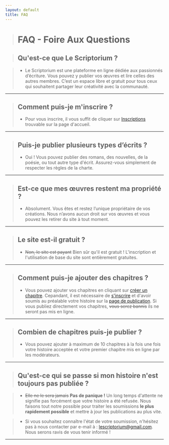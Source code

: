 ```yaml
---
layout: default
title: FAQ
---
```


> # FAQ - Foire Aux Questions

> ##  **Qu'est-ce que Le Scriptorium ?**

> - Le Scriptorium est une plateforme en ligne dédiée aux passionnés d’écriture. Vous pouvez y publier vos œuvres et lire celles des autres membres. C’est un espace libre et gratuit pour tous ceux qui souhaitent partager leur créativité avec la communauté.

---

> ## Comment puis-je m'inscrire ?
> - Pour vous inscrire, il vous suffit de cliquer sur [Inscriptions](inscriptions.md) trouvable sur la page d'accueil.


---

> ## Puis-je publier plusieurs types d’écrits ?
> - Oui ! Vous pouvez publier des romans, des nouvelles, de la poésie, ou tout autre type d'écrit. Assurez-vous simplement de respecter les règles de la charte.

---
 
> ## Est-ce que mes œuvres restent ma propriété ?
> - Absolument. Vous êtes et restez l’unique propriétaire de vos créations. Nous n’avons aucun droit sur vos œuvres et vous pouvez les retirer du site à tout moment.

---

> ## Le site est-il gratuit ?
> - ~~Non, le site est payant~~ Bien sûr qu'il est gratuit ! L'inscription et l'utilisation de base du site sont entièrement gratuites. 

---

> ## Comment puis-je ajouter des chapitres ?
> - Vous pouvez ajouter vos chapitres en cliquant sur [créer un chapitre](histoires/nom-histoire-1/create-chapter.md). Cepandant, il est nécessaire de [s'inscrire](inscriptions.md) et d'avoir soumis au préalable votre histoire sur la [page de publication](histoires/create-story.md). 
Si vous publiez directement vos chapitres, ~~vous serez bannis~~ ils ne seront pas mis en ligne.

---

> ## Combien de chapitres puis-je publier ?
> - Vous pouvez ajouter à maximum de 10 chapitres à la fois une fois votre histoire acceptée et votre premier chapitre mis en ligne par les modérateurs.

---

> ## Qu'est-ce qui se passe si mon histoire n'est toujours pas publiée ?

> - ~~Elle ne le sera jamais~~ **Pas de panique !** Un long temps d'attente ne signifie pas forcément que votre histoire a été refusée. Nous faisons tout notre possible pour traiter les soumissions **le plus rapidement possible** et mettre à jour les publications au plus vite.

> - Si vous souhaitez connaître l'état de votre soumission, n'hésitez pas à nous contacter par e-mail à : [lescriptorium@gmail.com](mailto:lescriptorium@gmail.com). Nous serons ravis de vous tenir informé !


---



